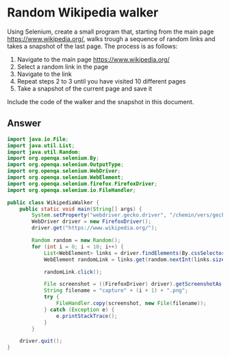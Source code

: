 # Random Wikipedia walker

Using Selenium, create a small program that, starting from the main page https://www.wikipedia.org/, walks trough a sequence of random links and takes a snapshot of the last page.
The process is as follows:

 1. Navigate to the main page https://www.wikipedia.org/
 2. Select a random link in the page
 3. Navigate to the link
 4. Repeat steps 2 to 3 until you have visited 10 different pages
 5. Take a snapshot of the current page and save it

Include the code of the walker and the snapshot in this document.

## Answer

```java
import java.io.File;
import java.util.List;
import java.util.Random;
import org.openqa.selenium.By;
import org.openqa.selenium.OutputType;
import org.openqa.selenium.WebDriver;
import org.openqa.selenium.WebElement;
import org.openqa.selenium.firefox.FirefoxDriver;
import org.openqa.selenium.io.FileHandler;

public class WikipediaWalker {
    public static void main(String[] args) {
        System.setProperty("webdriver.gecko.driver", "/chemin/vers/geckodriver");
        WebDriver driver = new FirefoxDriver();
        driver.get("https://www.wikipedia.org/");

        Random random = new Random();
        for (int i = 0; i < 10; i++) {
            List<WebElement> links = driver.findElements(By.cssSelector("#mp-topbanner a"));
            WebElement randomLink = links.get(random.nextInt(links.size()));

            randomLink.click();

            File screenshot = ((FirefoxDriver) driver).getScreenshotAs(OutputType.FILE);
            String filename = "capture" + (i + 1) + ".png";
            try {
                FileHandler.copy(screenshot, new File(filename));
            } catch (Exception e) {
                e.printStackTrace();
            }
        }

    driver.quit();
}
```